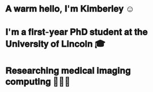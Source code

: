 # 𝐀 𝐰𝐚𝐫𝐦 𝐡𝐞𝐥𝐥𝐨, 𝐈'𝐦 𝐊𝐢𝐦𝐛𝐞𝐫𝐥𝐞𝐲 ☺️
# 𝐈'𝐦 𝐚 𝐟𝐢𝐫𝐬𝐭-𝐲𝐞𝐚𝐫 𝐏𝐡𝐃 𝐬𝐭𝐮𝐝𝐞𝐧𝐭 𝐚𝐭 𝐭𝐡𝐞 𝐔𝐧𝐢𝐯𝐞𝐫𝐬𝐢𝐭𝐲 𝐨𝐟 𝐋𝐢𝐧𝐜𝐨𝐥𝐧 🎓
# 𝐑𝐞𝐬𝐞𝐚𝐫𝐜𝐡𝐢𝐧𝐠 𝐦𝐞𝐝𝐢𝐜𝐚𝐥 𝐢𝐦𝐚𝐠𝐢𝐧𝐠 𝐜𝐨𝐦𝐩𝐮𝐭𝐢𝐧𝐠 👩🏻‍💻

<!--
```python
import kimberley



```
-->

<!--
**kimberley/kimberley** is a ✨ _special_ ✨ repository because its `README.md` (this file) appears on your GitHub profile.

Here are some ideas to get you started:

- 🔭 I’m currently working on ...
- 🌱 I’m currently learning ...
- 👯 I’m looking to collaborate on ...
- 🤔 I’m looking for help with ...
- 💬 Ask me about ...
- 📫 How to reach me: ...
- 😄 Pronouns: ...
- ⚡ Fun fact: ...
-->
